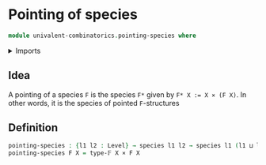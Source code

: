 # Pointing of species

```agda
module univalent-combinatorics.pointing-species where
```

<details><summary>Imports</summary>

```agda
open import foundation.cartesian-product-types
open import foundation.universe-levels
open import univalent-combinatorics.finite-types
open import univalent-combinatorics.species
```

</details>

## Idea

A pointing of a species `F` is the species `F*` given by `F* X := X × (F X)`. In other words, it is the species of pointed `F`-structures

## Definition

```agda
pointing-species : {l1 l2 : Level} → species l1 l2 → species l1 (l1 ⊔ l2)
pointing-species F X = type-𝔽 X × F X
```
